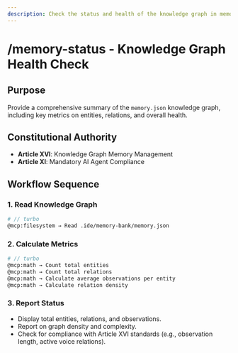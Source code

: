 ```yaml
---
description: Check the status and health of the knowledge graph in memory.json
---
```


# /memory-status - Knowledge Graph Health Check

## Purpose
Provide a comprehensive summary of the `memory.json` knowledge graph, including key metrics on entities, relations, and overall health.

## Constitutional Authority
- **Article XVI**: Knowledge Graph Memory Management
- **Article XI**: Mandatory AI Agent Compliance

## Workflow Sequence

### 1. Read Knowledge Graph
```bash
# // turbo
@mcp:filesystem → Read .ide/memory-bank/memory.json
```

### 2. Calculate Metrics
```bash
# // turbo
@mcp:math → Count total entities
@mcp:math → Count total relations
@mcp:math → Calculate average observations per entity
@mcp:math → Calculate relation density
```

### 3. Report Status
- Display total entities, relations, and observations.
- Report on graph density and complexity.
- Check for compliance with Article XVI standards (e.g., observation length, active voice relations).
